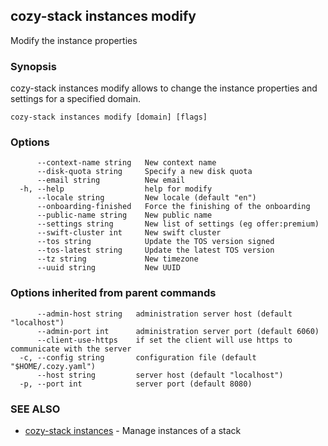 ## cozy-stack instances modify

Modify the instance properties

### Synopsis


cozy-stack instances modify allows to change the instance properties and
settings for a specified domain.


```
cozy-stack instances modify [domain] [flags]
```

### Options

```
      --context-name string   New context name
      --disk-quota string     Specify a new disk quota
      --email string          New email
  -h, --help                  help for modify
      --locale string         New locale (default "en")
      --onboarding-finished   Force the finishing of the onboarding
      --public-name string    New public name
      --settings string       New list of settings (eg offer:premium)
      --swift-cluster int     New swift cluster
      --tos string            Update the TOS version signed
      --tos-latest string     Update the latest TOS version
      --tz string             New timezone
      --uuid string           New UUID
```

### Options inherited from parent commands

```
      --admin-host string   administration server host (default "localhost")
      --admin-port int      administration server port (default 6060)
      --client-use-https    if set the client will use https to communicate with the server
  -c, --config string       configuration file (default "$HOME/.cozy.yaml")
      --host string         server host (default "localhost")
  -p, --port int            server port (default 8080)
```

### SEE ALSO

* [cozy-stack instances](cozy-stack_instances.md)	 - Manage instances of a stack

